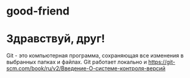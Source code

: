 # good-friend
# Здравствуй, друг!  
Git - это компьютерная программа, сохраняющая все изменения в выбранных папках и файлах.
Git работает локально и 
https://git-scm.com/book/ru/v2/Введение-О-системе-контроля-версий
